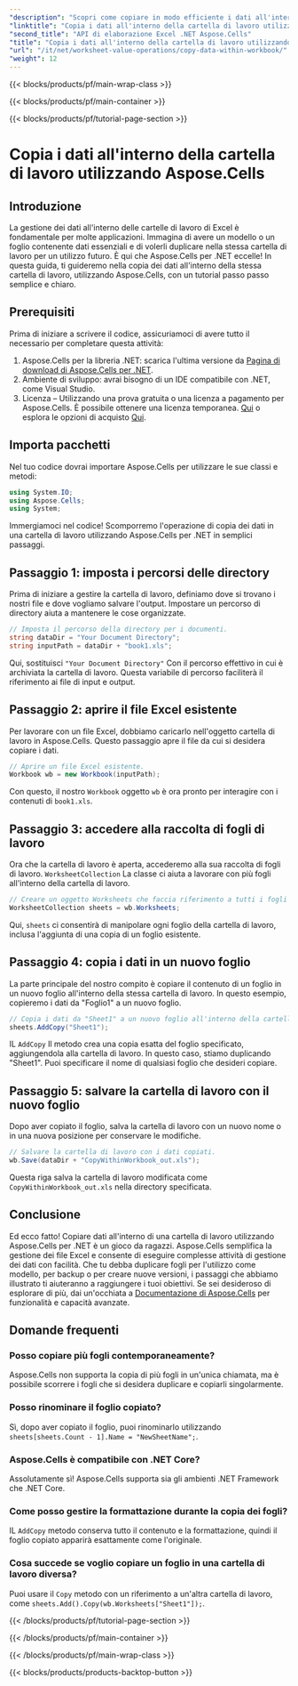 ```yaml
---
"description": "Scopri come copiare in modo efficiente i dati all'interno di una cartella di lavoro di Excel utilizzando Aspose.Cells per .NET con una guida dettagliata, esempi di codice e suggerimenti utili."
"linktitle": "Copia i dati all'interno della cartella di lavoro utilizzando Aspose.Cells"
"second_title": "API di elaborazione Excel .NET Aspose.Cells"
"title": "Copia i dati all'interno della cartella di lavoro utilizzando Aspose.Cells"
"url": "/it/net/worksheet-value-operations/copy-data-within-workbook/"
"weight": 12
---
```


{{< blocks/products/pf/main-wrap-class >}}

{{< blocks/products/pf/main-container >}}

{{< blocks/products/pf/tutorial-page-section >}}

# Copia i dati all'interno della cartella di lavoro utilizzando Aspose.Cells

## Introduzione
La gestione dei dati all'interno delle cartelle di lavoro di Excel è fondamentale per molte applicazioni. Immagina di avere un modello o un foglio contenente dati essenziali e di volerli duplicare nella stessa cartella di lavoro per un utilizzo futuro. È qui che Aspose.Cells per .NET eccelle! In questa guida, ti guideremo nella copia dei dati all'interno della stessa cartella di lavoro, utilizzando Aspose.Cells, con un tutorial passo passo semplice e chiaro.
## Prerequisiti
Prima di iniziare a scrivere il codice, assicuriamoci di avere tutto il necessario per completare questa attività:
1. Aspose.Cells per la libreria .NET: scarica l'ultima versione da [Pagina di download di Aspose.Cells per .NET](https://releases.aspose.com/cells/net/).
2. Ambiente di sviluppo: avrai bisogno di un IDE compatibile con .NET, come Visual Studio.
3. Licenza – Utilizzando una prova gratuita o una licenza a pagamento per Aspose.Cells. È possibile ottenere una licenza temporanea. [Qui](https://purchase.aspose.com/temporary-license/) o esplora le opzioni di acquisto [Qui](https://purchase.aspose.com/buy).
## Importa pacchetti
Nel tuo codice dovrai importare Aspose.Cells per utilizzare le sue classi e metodi:
```csharp
using System.IO;
using Aspose.Cells;
using System;
```
Immergiamoci nel codice! Scomporremo l'operazione di copia dei dati in una cartella di lavoro utilizzando Aspose.Cells per .NET in semplici passaggi.
## Passaggio 1: imposta i percorsi delle directory
Prima di iniziare a gestire la cartella di lavoro, definiamo dove si trovano i nostri file e dove vogliamo salvare l'output. Impostare un percorso di directory aiuta a mantenere le cose organizzate.
```csharp
// Imposta il percorso della directory per i documenti.
string dataDir = "Your Document Directory";
string inputPath = dataDir + "book1.xls";
```
Qui, sostituisci `"Your Document Directory"` Con il percorso effettivo in cui è archiviata la cartella di lavoro. Questa variabile di percorso faciliterà il riferimento ai file di input e output.
## Passaggio 2: aprire il file Excel esistente
Per lavorare con un file Excel, dobbiamo caricarlo nell'oggetto cartella di lavoro in Aspose.Cells. Questo passaggio apre il file da cui si desidera copiare i dati.
```csharp
// Aprire un file Excel esistente.
Workbook wb = new Workbook(inputPath);
```
Con questo, il nostro `Workbook` oggetto `wb` è ora pronto per interagire con i contenuti di `book1.xls`.
## Passaggio 3: accedere alla raccolta di fogli di lavoro
Ora che la cartella di lavoro è aperta, accederemo alla sua raccolta di fogli di lavoro. `WorksheetCollection` La classe ci aiuta a lavorare con più fogli all'interno della cartella di lavoro.
```csharp
// Creare un oggetto Worksheets che faccia riferimento a tutti i fogli nella cartella di lavoro.
WorksheetCollection sheets = wb.Worksheets;
```
Qui, `sheets` ci consentirà di manipolare ogni foglio della cartella di lavoro, inclusa l'aggiunta di una copia di un foglio esistente.
## Passaggio 4: copia i dati in un nuovo foglio
La parte principale del nostro compito è copiare il contenuto di un foglio in un nuovo foglio all'interno della stessa cartella di lavoro. In questo esempio, copieremo i dati da "Foglio1" a un nuovo foglio.
```csharp
// Copia i dati da "Sheet1" a un nuovo foglio all'interno della cartella di lavoro.
sheets.AddCopy("Sheet1");
```
IL `AddCopy` Il metodo crea una copia esatta del foglio specificato, aggiungendola alla cartella di lavoro. In questo caso, stiamo duplicando "Sheet1". Puoi specificare il nome di qualsiasi foglio che desideri copiare.
## Passaggio 5: salvare la cartella di lavoro con il nuovo foglio
Dopo aver copiato il foglio, salva la cartella di lavoro con un nuovo nome o in una nuova posizione per conservare le modifiche.
```csharp
// Salvare la cartella di lavoro con i dati copiati.
wb.Save(dataDir + "CopyWithinWorkbook_out.xls");
```
Questa riga salva la cartella di lavoro modificata come `CopyWithinWorkbook_out.xls` nella directory specificata.
## Conclusione
Ed ecco fatto! Copiare dati all'interno di una cartella di lavoro utilizzando Aspose.Cells per .NET è un gioco da ragazzi. Aspose.Cells semplifica la gestione dei file Excel e consente di eseguire complesse attività di gestione dei dati con facilità. Che tu debba duplicare fogli per l'utilizzo come modello, per backup o per creare nuove versioni, i passaggi che abbiamo illustrato ti aiuteranno a raggiungere i tuoi obiettivi.
Se sei desideroso di esplorare di più, dai un'occhiata a [Documentazione di Aspose.Cells](https://reference.aspose.com/cells/net/) per funzionalità e capacità avanzate.
## Domande frequenti
### Posso copiare più fogli contemporaneamente?
Aspose.Cells non supporta la copia di più fogli in un'unica chiamata, ma è possibile scorrere i fogli che si desidera duplicare e copiarli singolarmente.
### Posso rinominare il foglio copiato?
Sì, dopo aver copiato il foglio, puoi rinominarlo utilizzando `sheets[sheets.Count - 1].Name = "NewSheetName";`.
### Aspose.Cells è compatibile con .NET Core?
Assolutamente sì! Aspose.Cells supporta sia gli ambienti .NET Framework che .NET Core.
### Come posso gestire la formattazione durante la copia dei fogli?
IL `AddCopy` metodo conserva tutto il contenuto e la formattazione, quindi il foglio copiato apparirà esattamente come l'originale.
### Cosa succede se voglio copiare un foglio in una cartella di lavoro diversa?
Puoi usare il `Copy` metodo con un riferimento a un'altra cartella di lavoro, come `sheets.Add().Copy(wb.Worksheets["Sheet1"]);`.

{{< /blocks/products/pf/tutorial-page-section >}}

{{< /blocks/products/pf/main-container >}}

{{< /blocks/products/pf/main-wrap-class >}}

{{< blocks/products/products-backtop-button >}}